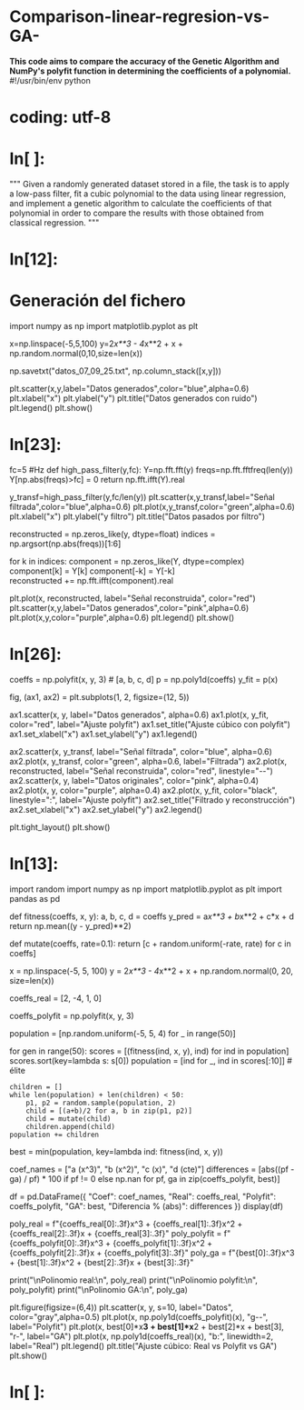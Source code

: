 # Comparison-linear-regresion-vs-GA-
**This code aims to compare the accuracy of the Genetic Algorithm and NumPy's polyfit function in determining the coefficients of a polynomial.**
#!/usr/bin/env python
# coding: utf-8

# In[ ]:


"""
Given a randomly generated dataset stored in a file, the task is to apply a low-pass filter, fit a cubic polynomial to the data using linear regression, and implement a genetic algorithm to calculate the coefficients of that polynomial in order to compare the results with those obtained from classical regression.
"""


# In[12]:


# Generación del fichero

import numpy as np
import matplotlib.pyplot as plt

x=np.linspace(-5,5,100)
y=2*x**3 - 4*x**2 + x + np.random.normal(0,10,size=len(x))

np.savetxt("datos_07_09_25.txt", np.column_stack([x,y]))

plt.scatter(x,y,label="Datos generados",color="blue",alpha=0.6)
plt.xlabel("x")
plt.ylabel("y")
plt.title("Datos generados con ruido")
plt.legend()
plt.show()


# In[23]:


fc=5 #Hz
def high_pass_filter(y,fc):
    Y=np.fft.fft(y)
    freqs=np.fft.fftfreq(len(y))
    Y[np.abs(freqs)>fc] = 0
    return np.fft.ifft(Y).real

y_transf=high_pass_filter(y,fc/len(y))
plt.scatter(x,y_transf,label="Señal filtrada",color="blue",alpha=0.6)
plt.plot(x,y_transf,color="green",alpha=0.6)
plt.xlabel("x")
plt.ylabel("y filtro")
plt.title("Datos pasados por filtro")

reconstructed = np.zeros_like(y, dtype=float)
indices = np.argsort(np.abs(freqs))[1:6]

for k in indices:
    component = np.zeros_like(Y, dtype=complex)
    component[k] = Y[k]
    component[-k] = Y[-k]  
    reconstructed += np.fft.ifft(component).real

plt.plot(x, reconstructed, label="Señal reconstruida", color="red")
plt.scatter(x,y,label="Datos generados",color="pink",alpha=0.6)
plt.plot(x,y,color="purple",alpha=0.6)
plt.legend()
plt.show()


# In[26]:


coeffs = np.polyfit(x, y, 3)  # [a, b, c, d]
p = np.poly1d(coeffs)
y_fit = p(x)

fig, (ax1, ax2) = plt.subplots(1, 2, figsize=(12, 5)) 

ax1.scatter(x, y, label="Datos generados", alpha=0.6)
ax1.plot(x, y_fit, color="red", label="Ajuste polyfit")
ax1.set_title("Ajuste cúbico con polyfit")
ax1.set_xlabel("x")
ax1.set_ylabel("y")
ax1.legend()

ax2.scatter(x, y_transf, label="Señal filtrada", color="blue", alpha=0.6)
ax2.plot(x, y_transf, color="green", alpha=0.6, label="Filtrada")
ax2.plot(x, reconstructed, label="Señal reconstruida", color="red", linestyle="--")
ax2.scatter(x, y, label="Datos originales", color="pink", alpha=0.4)
ax2.plot(x, y, color="purple", alpha=0.4)
ax2.plot(x, y_fit, color="black", linestyle=":", label="Ajuste polyfit")
ax2.set_title("Filtrado y reconstrucción")
ax2.set_xlabel("x")
ax2.set_ylabel("y")
ax2.legend()

plt.tight_layout()
plt.show()


# In[13]:


import random
import numpy as np
import matplotlib.pyplot as plt
import pandas as pd

def fitness(coeffs, x, y):
    a, b, c, d = coeffs
    y_pred = a*x**3 + b*x**2 + c*x + d
    return np.mean((y - y_pred)**2)

def mutate(coeffs, rate=0.1):
    return [c + random.uniform(-rate, rate) for c in coeffs]

x = np.linspace(-5, 5, 100)
y = 2*x**3 - 4*x**2 + x + np.random.normal(0, 20, size=len(x))

coeffs_real = [2, -4, 1, 0]

coeffs_polyfit = np.polyfit(x, y, 3)

population = [np.random.uniform(-5, 5, 4) for _ in range(50)]

for gen in range(50):
    scores = [(fitness(ind, x, y), ind) for ind in population]
    scores.sort(key=lambda s: s[0])
    population = [ind for _, ind in scores[:10]]  # élite
    
    children = []
    while len(population) + len(children) < 50:
        p1, p2 = random.sample(population, 2)
        child = [(a+b)/2 for a, b in zip(p1, p2)]
        child = mutate(child)
        children.append(child)
    population += children

best = min(population, key=lambda ind: fitness(ind, x, y))

coef_names = ["a (x^3)", "b (x^2)", "c (x)", "d (cte)"]
differences = [abs((pf - ga) / pf) * 100 if pf != 0 else np.nan
               for pf, ga in zip(coeffs_polyfit, best)]

df = pd.DataFrame({
    "Coef": coef_names,
    "Real": coeffs_real,
    "Polyfit": coeffs_polyfit,
    "GA": best,
    "Diferencia % (abs)": differences
})
display(df)

poly_real = f"{coeffs_real[0]:.3f}x^3 + {coeffs_real[1]:.3f}x^2 + {coeffs_real[2]:.3f}x + {coeffs_real[3]:.3f}"
poly_polyfit = f"{coeffs_polyfit[0]:.3f}x^3 + {coeffs_polyfit[1]:.3f}x^2 + {coeffs_polyfit[2]:.3f}x + {coeffs_polyfit[3]:.3f}"
poly_ga = f"{best[0]:.3f}x^3 + {best[1]:.3f}x^2 + {best[2]:.3f}x + {best[3]:.3f}"

print("\nPolinomio real:\n", poly_real)
print("\nPolinomio polyfit:\n", poly_polyfit)
print("\nPolinomio GA:\n", poly_ga)

plt.figure(figsize=(6,4))
plt.scatter(x, y, s=10, label="Datos", color="gray",alpha=0.5)
plt.plot(x, np.poly1d(coeffs_polyfit)(x), "g--", label="Polyfit")
plt.plot(x, best[0]*x**3 + best[1]*x**2 + best[2]*x + best[3],
         "r-", label="GA")
plt.plot(x, np.poly1d(coeffs_real)(x), "b:", linewidth=2, label="Real")
plt.legend()
plt.title("Ajuste cúbico: Real vs Polyfit vs GA")
plt.show()


# In[ ]:






